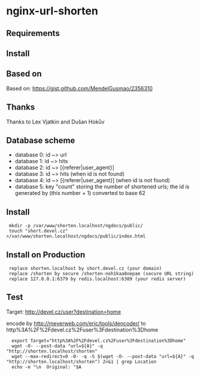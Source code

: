 nginx-url-shorten
=================

Requirements 
------------


Install
-------


Based on
--------
Based on: https://gist.github.com/MendelGusmao/2356310


Thanks
------
Thanks to Lex Vjatkin and Dušan Hokův


Database scheme
---------------

* database 0: id ~> url
* database 1: id ~> hits
* database 2: id ~> [{referer|user_agent}]
* database 3: id ~> hits (when id is not found)
* database 4: id ~> [{referer|user_agent}] (when id is not found)
* database 5: key "count" storing the number of shortened urls; the id is generated by (this number + 1) converted to base 62


Install
-------

```
 mkdir -p /var/www/shorten.localhost/ngdocs/public/
 touch "short.devel.cz"  >/var/www/shorten.localhost/ngdocs/public/index.html
```

Install on Production
---------------------

``` 
 replace shorten.localhost by short.devel.cz (your domain)
 replace /shorten by secure /shorten-noh1kaa8oepae (secure URL string)
 replace 127.0.0.1:6379 by redis.localhost:6389 (your redis server)
```

Test
----
 Target: http://devel.cz/user?destination=home

 encode by http://meyerweb.com/eric/tools/dencoder/ to http%3A%2F%2Fdevel.cz%2Fuser%3Fdestination%3Dhome

```
  export Target="http%3A%2F%2Fdevel.cz%2Fuser%3Fdestination%3Dhome"
  wget -O- --post-data "url=${A}" -q "http://shorten.localhost/shorten"
  wget --max-redirect=0 -O- -q -S $(wget -O- --post-data "url=${A}" -q "http://shorten.localhost/shorten") 2>&1 | grep Location
  echo -e "\n  Original: "$A
```
